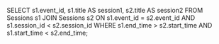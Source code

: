 SELECT s1.event_id, s1.title AS session1, s2.title AS session2
FROM Sessions s1
JOIN Sessions s2 ON s1.event_id = s2.event_id
  AND s1.session_id < s2.session_id
WHERE s1.end_time > s2.start_time AND s1.start_time < s2.end_time;
